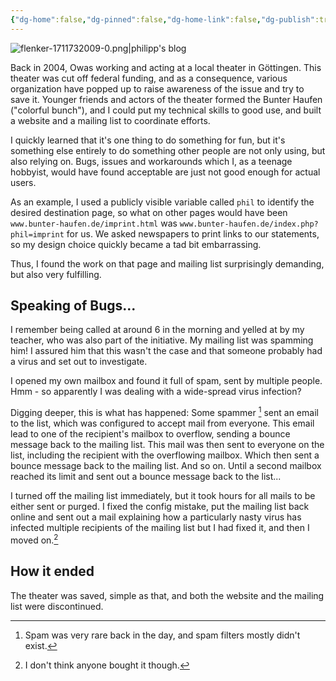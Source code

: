 ```yaml
---
{"dg-home":false,"dg-pinned":false,"dg-home-link":false,"dg-publish":true,"type":"post","disabled rules":["header-increment","yaml-title","yaml-title-alias","file-name-heading"],"title":"Bunter Haufen","dg-permalink":"bunter-haufen/","created-date":"2020-10-21T00:00:00","aliases":["Bunter Haufen"],"linter-yaml-title-alias":"Bunter Haufen","updated-date":"2025-05-05T17:44:28","tags":["pet-project-sematary"],"dg-path":"bunter-haufen.md","permalink":"/bunter-haufen/","dgPassFrontmatter":true}
---
```



![flenker-1711732009-0.png|philipp's blog](/img/user/attachments/flenker-1711732009-0.png)

Back in 2004, Owas working and acting at a local theater in Göttingen. This theater was cut off federal funding, and as a consequence,  various organization have popped up to raise awareness of the issue and try to save it. Younger friends and actors of the theater formed the  Bunter Haufen ("colorful bunch"), and I could put my technical skills to good use, and built a website and a mailing list to coordinate efforts.

I quickly learned that it's one thing to do something for fun, but it's something else entirely to do something other people are not only using, but also relying on. Bugs, issues and workarounds which I, as a
teenage hobbyist, would have found acceptable are just not good enough for actual users.

As an example, I used a publicly visible variable called
`phil` to identify the desired destination page, so what on other pages would have been `www.bunter-haufen.de/imprint.html` was `www.bunter-haufen.de/index.php?phil=imprint` for us. We asked newspapers to print links to our statements, so my design choice quickly became a tad bit embarrassing.

Thus, I found the work on that page and mailing list surprisingly demanding, but also very fulfilling.

## Speaking of Bugs...
I remember being called at around 6 in the morning and yelled at by my teacher, who was also part of the initiative. My mailing list was spamming him! I assured him that this wasn't the case and that someone probably had a virus and set out to investigate.

I opened my own mailbox and found it full of spam, sent by multiple people. Hmm - so apparently I was dealing with a wide-spread virus infection?

Digging deeper, this is what has happened: Some spammer [^2] sent an email to the list, which was configured to accept mail from everyone. This email lead to one of the recipient's mailbox to overflow, sending a bounce message back to the mailing list. This mail was then sent to everyone on the list, including the recipient with the overflowing mailbox. Which then sent a bounce message back to the mailing list.
And so on.
Until a second mailbox reached its limit and sent out a bounce message back to the list...

I turned off the mailing list immediately, but it took hours for all mails to be either sent or purged. I fixed the config mistake, put the mailing list back online and sent out a mail explaining how a particularly nasty virus has infected multiple recipients of the mailing list but I had fixed it, and then I moved on.[^1]

## How it ended
The theater was saved, simple as that, and both the website and the mailing list were discontinued.

[^1]: I don't think anyone bought it though.
[^2]: Spam was very rare back in the day, and spam filters mostly didn't exist.
